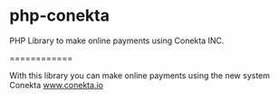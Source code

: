 php-conekta
===========

PHP Library to make online payments using Conekta INC.

============

With this library you can make online payments using the new system Conekta www.conekta.io
